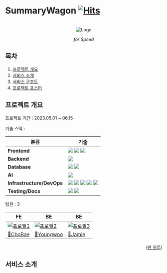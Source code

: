 # SummaryWagon [![Hits](https://hits.seeyoufarm.com/api/count/incr/badge.svg?url=https%3A%2F%2Fgithub.com%2FSummaryWagon%2FSummaryWagon&count_bg=%23576CBC&title_bg=%23555555&icon=bower.svg&icon_color=%23E7E7E7&title=SummaryWagon&edge_flat=false)](https://hits.seeyoufarm.com)

<a name="readme-top"></a>

<!-- PROJECT LOGO -->
<br />
<div align="center">
  <!-- <a href="https://highlighters.site/" target="_blank"> -->
    <img src="https://user-images.githubusercontent.com/101175828/236845283-1c4025f1-28c2-454e-a1fb-f9a9fcd43a76.png" alt="Logo" width="" height="">
  <!-- </a> -->

  <p align="center">
   <i>for Speed</i>
  </p>
  <p align="center">
    <b> </b>
  </p>
</div>

<!-- TABLE OF CONTENTS -->

## 목차

1. [프로젝트 개요](#SummaryWagon)
2. [서비스 소개](#Intro)
3. [서비스 구조도](#Arch)
4. [프로젝트 포스터](#Poster)

<!-- ABOUT THE PROJECT -->

<a name="SummaryWagon"> </a>

## 프로젝트 개요

프로젝트 기간 : 2023.05.01 ~ 06.15

기술 스택 :

| 분류                      | 기술                                                                                                                                                                                                                                                                                                                                                                                                                                                                                                                                       |
| ------------------------- | ------------------------------------------------------------------------------------------------------------------------------------------------------------------------------------------------------------------------------------------------------------------------------------------------------------------------------------------------------------------------------------------------------------------------------------------------------------------------------------------------------------------------------------------ |
| **Frontend**              | <img src="https://img.shields.io/badge/Next.js-000000?style=for-the-badge&logo=next.js&logoColor=white"> <img src="https://img.shields.io/badge/React-61DAFB?style=for-the-badge&logo=react&logoColor=black"> <img src="https://img.shields.io/badge/React%20Query-FF4154?style=for-the-badge&logo=react&logoColor=white">                                                                                                                                                                                                                         |
| **Backend**               | <img src="https://img.shields.io/badge/FastAPI-009688?style=for-the-badge&logo=fastapi&logoColor=white">                                                                                                                                                                                                                                                                                                                                                                                                                                   |
| **Database**              | <img src="https://img.shields.io/badge/MongoDB%20Atlas-47A248?style=for-the-badge&logo=mongodb&logoColor=white"> <img src="https://img.shields.io/badge/Redis-DC382D?style=for-the-badge&logo=redis&logoColor=white">                                                                                                                                                                                                                                                                                                                      |
| **AI**                    | <img src="https://img.shields.io/badge/OpenAI%20API-FF9500?style=for-the-badge&logo=openai&logoColor=white">                                                                                                                                                                                                                                                                                                                                                                                                                               |
| **Infrastructure/DevOps** | <img src="https://img.shields.io/badge/EC2-232F3E?style=for-the-badge&logo=amazonaws&logoColor=white"> <img src="https://img.shields.io/badge/aws_lambda-FF9900?style=for-the-badge&logo=amazonaws&logoColor=white"> <img src="https://img.shields.io/badge/aws_s3-569A31?style=for-the-badge&logo=amazonaws&logoColor=white"> <img src="https://img.shields.io/badge/Docker-2496ED?style=for-the-badge&logo=docker&logoColor=white"> <img src="https://img.shields.io/badge/Nginx-269539?style=for-the-badge&logo=nginx&logoColor=white"> |
| **Testing/Docs**                    | <img src="https://img.shields.io/badge/Jest-C21325?style=for-the-badge&logo=jest&logoColor=white"> <img src="https://img.shields.io/badge/Storybook-FF4785?style=for-the-badge&logo=storybook&logoColor=white">                                                                                                                                                                                                                                                                                                                                                                                                   |

팀원 : 3

| FE                                                                           | BE                                                                                         | BE                                                                               |
| ---------------------------------------------------------------------------- | ------------------------------------------------------------------------------------------ | -------------------------------------------------------------------------------- |
| [![프로필1](https://github.com/ChoBae.png?s=200)](https://github.com/ChoBae) | [![프로필2](https://github.com/YoungwooKim09.png?s=200)](https://github.com/YoungwooKim09) | [![프로필3](https://github.com/jamiehun.png?s=200)](https://github.com/jamiehun) |
| [🤠ChoBae](https://github.com/ChoBae)                                        | [🤡Youngwoo](https://github.com/YoungwooKim09)                                             | [🥸Jamie](https://github.com/jamiehun)                                           |

<!-- 웹사이트 : [바로가기](https://highlighters.site/) -->

<!-- - demo 계정 : test@test.com
- demo 계정 비밀번호 : 1234
- 익스텐션을 설치해야 그룹원들의 하이라이팅을 볼 수 있고, 피드를 추가할 수 있으니 아래의 스토어에서 설치 후 이용해주시면 감사하겠습니다. -->

<p align="right">(<a href="#readme-top">맨 위로</a>)</p>

<a name="Intro"> </a>

## 서비스 소개

 <!-- <h3 align="left">Highlighters는 3가지 고민에서 시작되었습니다.</h3>
 
- 웹페이지에서 중요한 내용이 한 눈에 보였으면 좋겠어! 
- 브라우저에서 곧바로 팀원에게 링크를 보낼 수 없을까? 
- 공유한 링크를 다시 찾기 쉽게 모아두면 좋겠어!

 <h3 align="left">Highlighters는 이런 서비스입니다.</h3>
 
1. 크롬 익스텐션을 통해 텍스트, 이미지, 영상에 하이라이트를 할 수 있습니다. 
2. 그룹원들에게 쉽게 링크를 공유할 수 있습니다. 
3. 공유한 자료를 아카이빙하고 검색할 수 있습니다. -->

<!-- 아키텍처 -->

<!-- <a name="Arch"></a> -->
<!--
## 서비스 구조도

![image](https://user-images.githubusercontent.com/101175828/214384335-2e829ad4-d4c2-40f0-be71-cf2ebcfc8166.png)

<p align="right">(<a href="#readme-top">맨 위로</a>)</p> -->

<!-- 포스터 -->

<!-- <a name="Poster"> </a> -->

<!-- ## 프로젝트 포스터 -->

<!--
<p align="right">(<a href="#readme-top">맨 위로</a>)</p> -->

<!-- MARKDOWN LINKS & IMAGES -->
<!-- https://www.markdownguide.org/basic-syntax/#reference-style-links -->

[contributors-shield]: https://img.shields.io/github/contributors/othneildrew/Best-README-Template.svg?style=for-the-badge
[contributors-url]: https://github.com/othneildrew/Best-README-Template/graphs/contributors
[forks-shield]: https://img.shields.io/github/forks/othneildrew/Best-README-Template.svg?style=for-the-badge
[forks-url]: https://github.com/othneildrew/Best-README-Template/network/members
[stars-shield]: https://img.shields.io/github/stars/othneildrew/Best-README-Template.svg?style=for-the-badge
[stars-url]: https://github.com/othneildrew/Best-README-Template/stargazers
[issues-shield]: https://img.shields.io/github/issues/othneildrew/Best-README-Template.svg?style=for-the-badge
[issues-url]: https://github.com/SY-Highlighters/Highlighters/issues
[product-screenshot]: images/screenshot.png
[next.js]: https://img.shields.io/badge/next.js-000000?style=for-the-badge&logo=nextdotjs&logoColor=white
[next-url]: https://nextjs.org/
[react.js]: https://img.shields.io/badge/React-20232A?style=for-the-badge&logo=react&logoColor=61DAFB
[react-url]: https://reactjs.org/
[vue.js]: https://img.shields.io/badge/Vue.js-35495E?style=for-the-badge&logo=vuedotjs&logoColor=4FC08D
[vue-url]: https://vuejs.org/
[angular.io]: https://img.shields.io/badge/Angular-DD0031?style=for-the-badge&logo=angular&logoColor=white
[angular-url]: https://angular.io/
[svelte.dev]: https://img.shields.io/badge/Svelte-4A4A55?style=for-the-badge&logo=svelte&logoColor=FF3E00
[svelte-url]: https://svelte.dev/
[laravel.com]: https://img.shields.io/badge/Laravel-FF2D20?style=for-the-badge&logo=laravel&logoColor=white
[laravel-url]: https://laravel.com
[bootstrap.com]: https://img.shields.io/badge/Bootstrap-563D7C?style=for-the-badge&logo=bootstrap&logoColor=white
[bootstrap-url]: https://getbootstrap.com
[jquery.com]: https://img.shields.io/badge/jQuery-0769AD?style=for-the-badge&logo=jquery&logoColor=white
[jquery-url]: https://jquery.com
